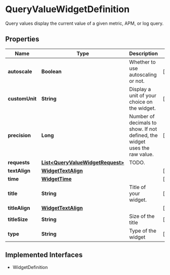

# QueryValueWidgetDefinition

Query values display the current value of a given metric, APM, or log query.
## Properties

Name | Type | Description | Notes
------------ | ------------- | ------------- | -------------
**autoscale** | **Boolean** | Whether to use autoscaling or not. |  [optional]
**customUnit** | **String** | Display a unit of your choice on the widget. |  [optional]
**precision** | **Long** | Number of decimals to show. If not defined, the widget uses the raw value. |  [optional]
**requests** | [**List&lt;QueryValueWidgetRequest&gt;**](QueryValueWidgetRequest.md) | TODO. | 
**textAlign** | [**WidgetTextAlign**](WidgetTextAlign.md) |  |  [optional]
**time** | [**WidgetTime**](WidgetTime.md) |  |  [optional]
**title** | **String** | Title of your widget. |  [optional]
**titleAlign** | [**WidgetTextAlign**](WidgetTextAlign.md) |  |  [optional]
**titleSize** | **String** | Size of the title |  [optional]
**type** | **String** | Type of the widget |  [readonly]


## Implemented Interfaces

* WidgetDefinition


